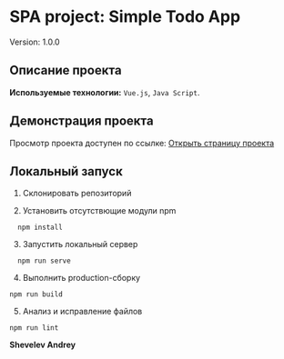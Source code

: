 # SPA project: Simple Todo App

Version: 1.0.0

## Описание проекта

**Используемые технологии:** `Vue.js`, `Java Script`.

## Демонстрация проекта

Просмотр проекта доступен по ссылке:
[Открыть страницу проекта](https://andrey-shevelev-web.github.io/vue_start/)

## Локальный запуск

1. Склонировать репозиторий

2. Установить отсутствющие модули npm

```
  npm install
```

3. Запустить локальный сервер

```
  npm run serve
```

4. Выполнить production-сборку

```
npm run build
```

5. Анализ и исправление файлов

```
npm run lint
```

**Shevelev Andrey**

